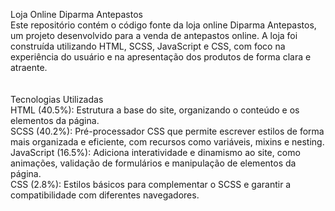 Loja Online Diparma Antepastos</br>
Este repositório contém o código fonte da loja online Diparma Antepastos, um projeto desenvolvido para a venda de antepastos online. A loja foi construída utilizando HTML, SCSS, JavaScript e CSS, com foco na experiência do usuário e na apresentação dos produtos de forma clara e atraente.</br>
</br>
</br>
Tecnologias Utilizadas</br>
HTML (40.5%): Estrutura a base do site, organizando o conteúdo e os elementos da página.</br>
SCSS (40.2%): Pré-processador CSS que permite escrever estilos de forma mais organizada e eficiente, com recursos como variáveis, mixins e nesting.</br>
JavaScript (16.5%): Adiciona interatividade e dinamismo ao site, como animações, validação de formulários e manipulação de elementos da página.</br>
CSS (2.8%): Estilos básicos para complementar o SCSS e garantir a compatibilidade com diferentes navegadores.
